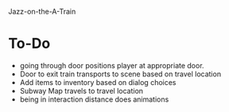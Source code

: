 Jazz-on-the-A-Train


# To-Do

- going through door positions player at appropriate door.
- Door to exit train transports to scene based on travel location
- Add items to inventory based on dialog choices
- Subway Map travels to travel location
- being in interaction distance does animations
